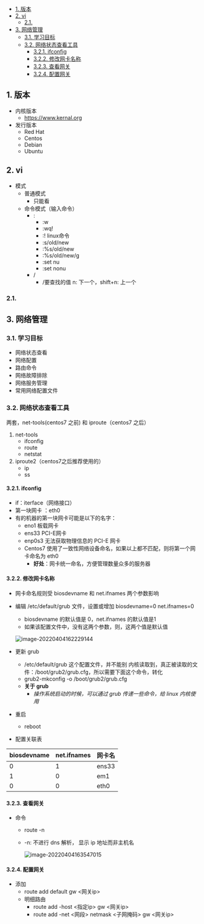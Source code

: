 <!-- TOC -->

- [1. 版本](#1-版本)
- [2. vi](#2-vi)
    - [2.1.](#21)
- [3. 网络管理](#3-网络管理)
    - [3.1. 学习目标](#31-学习目标)
    - [3.2. 网络状态查看工具](#32-网络状态查看工具)
        - [3.2.1. ifconfig](#321-ifconfig)
        - [3.2.2. 修改网卡名称](#322-修改网卡名称)
        - [3.2.3. 查看网关](#323-查看网关)
        - [3.2.4. 配置网关](#324-配置网关)

<!-- /TOC -->



## 1. 版本

- 内核版本
  - https://www.kernal.org
- 发行版本
  - Red Hat
  - Centos
  - Debian
  - Ubuntu



## 2. vi



- 模式
  - 普通模式
    - 只能看
  - 命令模式（输入命令）
    - :
      - :w
      - :wq!
      - :! linux命令
      - :s/old/new
      - :%s/old/new
      - :%s/old/new/g
      - :set nu
      - :set nonu
    - /
      - /要查找的值  n: 下一个，shift+n: 上一个

### 2.1.  

## 3. 网络管理



### 3.1. 学习目标



- 网络状态查看
- 网络配置
- 路由命令
- 网络故障排除
- 网络服务管理
- 常用网络配置文件





### 3.2. 网络状态查看工具



两套，net-tools(centos7 之前) 和 iproute（centos7 之后）

1. net-tools
   - ifconfig
   - route
   - netstat
2. iproute2（centos7之后推荐使用的）
   - ip
   - ss


#### 3.2.1. ifconfig

- if：iterface（网络接口）
- 第一块网卡 ：eth0
- 有的机器的第一块网卡可能是以下的名字：
  - eno1 板载网卡
  - ens33 PCI-E网卡
  - enp0s3 无法获取物理信息的 PCI-E 网卡
  - Centos7 使用了一致性网络设备命名，如果以上都不匹配，则将第一个网卡命名为 eth0
    - **好处**：网卡统一命名，方便管理数量众多的服务器





#### 3.2.2. 修改网卡名称

- 网卡命名规则受 biosdevname 和 net.ifnames 两个参数影响

- 编辑 /etc/default/grub 文件，设置或增加 biosdevname=0 net.ifnames=0

  - biosdevname 的默认值是 0，net.ifnames 的默认值是1
  - 如果该配置文件中，没有这两个参数，则，这两个值是默认值

  ![image-20220404162229144](https://blog-bt.oss-cn-beijing.aliyuncs.com/1/20220404162229.png)

- 更新 grub

  - /etc/default/grub 这个配置文件，并不能别 内核读取到，真正被读取的文件：/boot/grub2/grub.cfg，所以需要下面这个命令，转化
  - grub2-mkconfig -o /boot/grub2/grub.cfg
  - **关于 grub**
    - *操作系统启动的时候，可以通过 grub 传递一些命令，给 linux 内核使用*

- 重启

  - reboot

- 配置关联表

| biosdevname | net.ifnames | 网卡名 |
| ----------- | ----------- | ------ |
| 0           | 1           | ens33  |
| 1           | 0           | em1    |
| 0           | 0           | eth0   |





#### 3.2.3. 查看网关



- 命令

  - route -n

  - -n: 不进行 dns 解析， 显示 ip 地址而非主机名

    ![image-20220404163547015](https://blog-bt.oss-cn-beijing.aliyuncs.com/1/20220404163547.png)





#### 3.2.4. 配置网关



- 添加
  - route add default gw <网关ip>
  - 明细路由
    - route add -host <指定ip> gw <网关ip> 
    - route add -net <网段> netmask <子网掩码> gw <网关ip>

